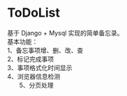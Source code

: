 # ToDoList
基于 Django + Mysql 实现的简单备忘录。  
基本功能：  
	1、备忘事项增、删、改、查  
	2、标记完成事项  
	3、事项格式化时间显示  
	4、浏览器信息检测     
        5、分页处理  
	
	
